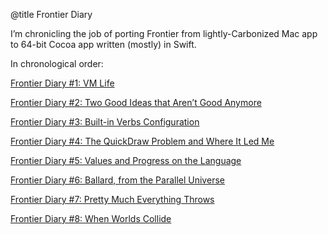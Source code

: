 @title Frontier Diary

I’m chronicling the job of porting Frontier from lightly-Carbonized Mac app to 64-bit Cocoa app written (mostly) in Swift.

In chronological order:

<a href="http://inessential.com/2017/04/03/frontier_diary_1_vm_life">Frontier Diary #1: VM Life</a>

<a href="http://inessential.com/2017/04/11/frontier_diary_2_two_good_ideas_that_a">Frontier Diary #2: Two Good Ideas that Aren’t Good Anymore</a>

<a href="http://inessential.com/2017/04/13/frontier_diary_3_built-in_verbs_config">Frontier Diary #3: Built-in Verbs Configuration</a>

<a href="http://inessential.com/2017/04/14/frontier_diary_4_the_quickdraw_problem">Frontier Diary #4: The QuickDraw Problem and Where It Led Me</a>

<a href="http://inessential.com/2017/04/25/frontier_diary_5_values_and_progress_o">Frontier Diary #5: Values and Progress on the Language</a>

<a href="http://inessential.com/2017/04/26/frontier_diary_6_ballard_from_the_par">Frontier Diary #6: Ballard, from the Parallel Universe</a>

<a href="http://inessential.com/2017/04/27/frontier_diary_7_pretty_much_everythin">Frontier Diary #7: Pretty Much Everything Throws</a>

<a href="http://inessential.com/2017/05/01/frontier_diary_8_when_worlds_collide">Frontier Diary #8: When Worlds Collide</a>
